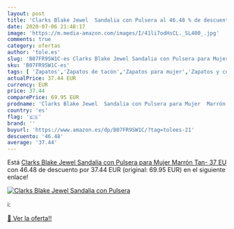 ```yaml
---
layout: post
title: 'Clarks Blake Jewel  Sandalia con Pulsera al 46.48 % de descuento'
date: 2020-07-06 21:48:17
image: 'https://m.media-amazon.com/images/I/41li7odHsCL._SL400_.jpg'
comments: true
category: ofertas
author: 'tole.es'
slug: 'B07FR9SW1C-es Clarks Blake Jewel Sandalia con Pulsera para Mujer Marrón...'
sku: 'B07FR9SW1C-es'
tags: [ 'Zapatos','Zapatos de tacón','Zapatos para mujer','Zapatos y complementos','sandalia', ]
actualPrice: 37.44 EUR
currency: EUR
price: 37.44
comparePrice: 69.95 EUR
prodname: 'Clarks Blake Jewel  Sandalia con Pulsera para Mujer  Marrón  Tan-   37 EU'
country: 'es'
flag: '🇪🇸'
brand: ''
buyurl: 'https://www.amazon.es/dp/B07FR9SW1C/?tag=tolees-21'
descuento: '46.48'
average: '37.44'
---
```


Está [Clarks Blake Jewel  Sandalia con Pulsera para Mujer  Marrón  Tan-   37 EU](https://www.amazon.es/dp/B07FR9SW1C/?tag=tolees-21) con 46.48 de descuento por 37.44 EUR (original: 69.95 EUR) en el siguiente enlace!

[![Clarks Blake Jewel  Sandalia con Pulsera](https://m.media-amazon.com/images/I/41li7odHsCL._SL400_.jpg)](https://www.amazon.es/dp/B07FR9SW1C/?tag=tolees-21)

ℹ️:


[🛒 Ver la oferta!!](https://www.amazon.es/dp/B07FR9SW1C/?tag=tolees-21)
